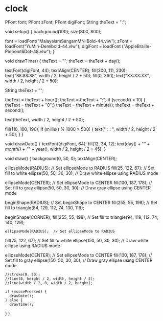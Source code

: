 # <h1> clock



PFont font;
PFont zFont;
PFont digiFont;
String theText = ":";

void setup() {
background(100);
size(800, 800);

font = loadFont("MalayalamSangamMN-Bold-44.vlw");
zFont = loadFont("YuMin-Demibold-44.vlw");
digiFont = loadFont ("AppleBraille-Pinpoint6Dot-48.vlw");
}

void drawTime() {
  theText = "";
  theText = theText + day();
  
  textFont(digiFont, 44);
  textAlign(CENTER);
  fill(300, 111, 230);
  text("88:88:88", width / 2, height / 2 + 50);
  fill(0, 360);
  text("XX:XX:XX", width / 2, height / 2 + 50);
  
  String theText = "";
  
  theText = theText + hour();
  theText = theText + ":";
  if (second() < 10) { theText = theText + "0";}
  theText = theText + minute();
  theText = theText + second();
  
  text(theText, width / 2, height / 2 + 50);
  
  fill(110, 100, 190);
  if (millis() % 1000 > 500) {
    text(" : : ", width / 2, height / 2 + 50);
  }
}

void drawDate() {
  textFont(digiFont, 64);
  fill(12, 34, 12);
  text(day() + "_" + month() + "_" + year(),
  width / 2, height / 2 + 45);
}

  void draw() {
    background(0, 50, 0);
    textAlign(CENTER);
  
  ellipseMode(RADIUS);  // Set ellipseMode to RADIUS
fill(25, 122, 67);  // Set fill to white
ellipse(50, 50, 30, 30);  // Draw white ellipse using RADIUS mode

ellipseMode(CENTER);  // Set ellipseMode to CENTER
fill(100, 187, 178);  // Set fill to gray
ellipse(50, 50, 30, 30);  // Draw gray ellipse using CENTER mode
 
 beginShape(RADIUS); // Set beginShape to CENTER
fill(255, 55, 198);  // Set fill to 
 triangle(84, 129, 112, 74, 130, 119);
 
 beginShape(CORNER); 
fill(255, 55, 198);  // Set fill to 
 triangle(94, 119, 112, 74, 140, 129);
 
    ellipseMode(RADIUS);  // Set ellipseMode to RADIUS
fill(25, 122, 67);  // Set fill to white
ellipse(150, 50, 30, 30);  // Draw white ellipse using RADIUS mode

ellipseMode(CENTER);  // Set ellipseMode to CENTER
fill(100, 187, 178);  // Set fill to gray
ellipse(150, 50, 30, 30);  // Draw gray ellipse using CENTER mode
  
    //stroke(0, 50);
    //line(0, height / 2, width, height / 2);
    //line(width / 2, 0, width / 2, height);
    
    if (mousePressed) {
      drawDate();
    } else {
      drawTime();
  }
  }
